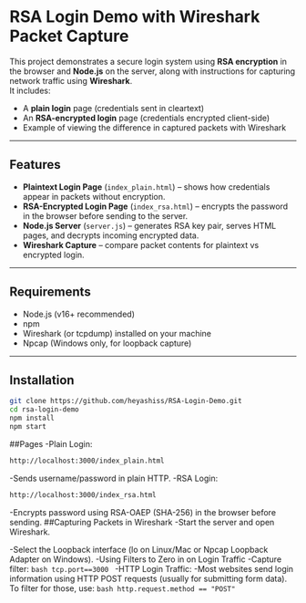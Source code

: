 # RSA Login Demo with Wireshark Packet Capture

This project demonstrates a secure login system using **RSA encryption** in the browser and **Node.js** on the server, along with instructions for capturing network traffic using **Wireshark**.  
It includes:
- A **plain login** page (credentials sent in cleartext)
- An **RSA-encrypted login** page (credentials encrypted client-side)
- Example of viewing the difference in captured packets with Wireshark

---

## Features
- **Plaintext Login Page** (`index_plain.html`) – shows how credentials appear in packets without encryption.
- **RSA-Encrypted Login Page** (`index_rsa.html`) – encrypts the password in the browser before sending to the server.
- **Node.js Server** (`server.js`) – generates RSA key pair, serves HTML pages, and decrypts incoming encrypted data.
- **Wireshark Capture** – compare packet contents for plaintext vs encrypted login.

---

## Requirements
- Node.js (v16+ recommended)
- npm
- Wireshark (or tcpdump) installed on your machine
- Npcap (Windows only, for loopback capture)

---

## Installation
```bash
git clone https://github.com/heyashiss/RSA-Login-Demo.git
cd rsa-login-demo
npm install
npm start
```
##Pages
-Plain Login:
```bash
http://localhost:3000/index_plain.html
```
  -Sends username/password in plain HTTP.
-RSA Login:
```bash
http://localhost:3000/index_rsa.html
```
  -Encrypts password using RSA-OAEP (SHA-256) in the browser before sending.
##Capturing Packets in Wireshark
-Start the server and open Wireshark.

-Select the Loopback interface (lo on Linux/Mac or Npcap Loopback Adapter on Windows).
-Using Filters to Zero in on Login Traffic
  -Capture filter:
    ```bash
    tcp.port==3000
    ```
  -HTTP Login Traffic: 
    -Most websites send login information using HTTP POST requests (usually for submitting form data). To filter for those, use:
      ```bash
     http.request.method == "POST"
      ```
  
  

